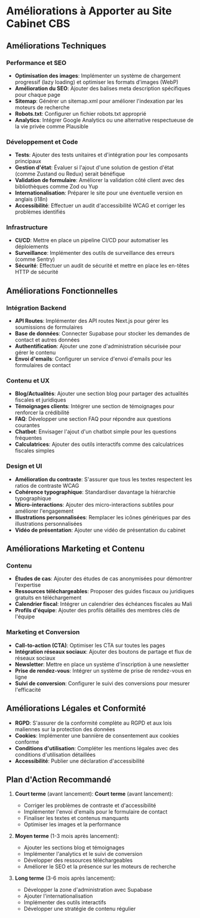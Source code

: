 # Améliorations à Apporter au Site Cabinet CBS

## Améliorations Techniques

### Performance et SEO
- **Optimisation des images**: Implémenter un système de chargement progressif (lazy loading) et optimiser les formats d'images (WebP)
- **Amélioration du SEO**: Ajouter des balises meta description spécifiques pour chaque page
- **Sitemap**: Générer un sitemap.xml pour améliorer l'indexation par les moteurs de recherche
- **Robots.txt**: Configurer un fichier robots.txt approprié
- **Analytics**: Intégrer Google Analytics ou une alternative respectueuse de la vie privée comme Plausible

### Développement et Code
- **Tests**: Ajouter des tests unitaires et d'intégration pour les composants principaux
- **Gestion d'état**: Évaluer si l'ajout d'une solution de gestion d'état (comme Zustand ou Redux) serait bénéfique
- **Validation de formulaire**: Améliorer la validation côté client avec des bibliothèques comme Zod ou Yup
- **Internationalisation**: Préparer le site pour une éventuelle version en anglais (i18n)
- **Accessibilité**: Effectuer un audit d'accessibilité WCAG et corriger les problèmes identifiés

### Infrastructure
- **CI/CD**: Mettre en place un pipeline CI/CD pour automatiser les déploiements
- **Surveillance**: Implémenter des outils de surveillance des erreurs (comme Sentry)
- **Sécurité**: Effectuer un audit de sécurité et mettre en place les en-têtes HTTP de sécurité

## Améliorations Fonctionnelles

### Intégration Backend
- **API Routes**: Implémenter des API routes Next.js pour gérer les soumissions de formulaires
- **Base de données**: Connecter Supabase pour stocker les demandes de contact et autres données
- **Authentification**: Ajouter une zone d'administration sécurisée pour gérer le contenu
- **Envoi d'emails**: Configurer un service d'envoi d'emails pour les formulaires de contact

### Contenu et UX
- **Blog/Actualités**: Ajouter une section blog pour partager des actualités fiscales et juridiques
- **Témoignages clients**: Intégrer une section de témoignages pour renforcer la crédibilité
- **FAQ**: Développer une section FAQ pour répondre aux questions courantes
- **Chatbot**: Envisager l'ajout d'un chatbot simple pour les questions fréquentes
- **Calculatrices**: Ajouter des outils interactifs comme des calculatrices fiscales simples

### Design et UI
- **Amélioration du contraste**: S'assurer que tous les textes respectent les ratios de contraste WCAG
- **Cohérence typographique**: Standardiser davantage la hiérarchie typographique
- **Micro-interactions**: Ajouter des micro-interactions subtiles pour améliorer l'engagement
- **Illustrations personnalisées**: Remplacer les icônes génériques par des illustrations personnalisées
- **Vidéo de présentation**: Ajouter une vidéo de présentation du cabinet

## Améliorations Marketing et Contenu

### Contenu
- **Études de cas**: Ajouter des études de cas anonymisées pour démontrer l'expertise
- **Ressources téléchargeables**: Proposer des guides fiscaux ou juridiques gratuits en téléchargement
- **Calendrier fiscal**: Intégrer un calendrier des échéances fiscales au Mali
- **Profils d'équipe**: Ajouter des profils détaillés des membres clés de l'équipe

### Marketing et Conversion
- **Call-to-action (CTA)**: Optimiser les CTA sur toutes les pages
- **Intégration réseaux sociaux**: Ajouter des boutons de partage et flux de réseaux sociaux
- **Newsletter**: Mettre en place un système d'inscription à une newsletter
- **Prise de rendez-vous**: Intégrer un système de prise de rendez-vous en ligne
- **Suivi de conversion**: Configurer le suivi des conversions pour mesurer l'efficacité

## Améliorations Légales et Conformité
- **RGPD**: S'assurer de la conformité complète au RGPD et aux lois maliennes sur la protection des données
- **Cookies**: Implémenter une bannière de consentement aux cookies conforme
- **Conditions d'utilisation**: Compléter les mentions légales avec des conditions d'utilisation détaillées
- **Accessibilité**: Publier une déclaration d'accessibilité

## Plan d'Action Recommandé
1. **Court terme** (avant lancement):
 **Court terme** (avant lancement):
   - Corriger les problèmes de contraste et d'accessibilité
   - Implémenter l'envoi d'emails pour le formulaire de contact
   - Finaliser les textes et contenus manquants
   - Optimiser les images et la performance

2. **Moyen terme** (1-3 mois après lancement):
   - Ajouter les sections blog et témoignages
   - Implémenter l'analytics et le suivi de conversion
   - Développer des ressources téléchargeables
   - Améliorer le SEO et la présence sur les moteurs de recherche

3. **Long terme** (3-6 mois après lancement):
   - Développer la zone d'administration avec Supabase
   - Ajouter l'internationalisation
   - Implémenter des outils interactifs
   - Développer une stratégie de contenu régulier
